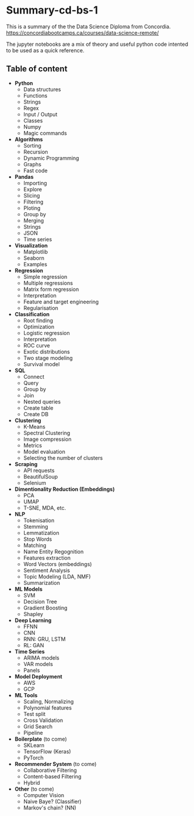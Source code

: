 # Summary-cd-bs-1

This is a summary of the the Data Science Diploma from Concordia.<br>
https://concordiabootcamps.ca/courses/data-science-remote/

The jupyter notebooks are a mix of theory and useful python code intented to be used as a quick reference.

## Table of content

- **Python**
    - Data structures
    - Functions
    - Strings
    - Regex
    - Input / Output
    - Classes
    - Numpy
    - Magic commands
- **Algorithms**
    - Sorting
    - Recursion
    - Dynamic Programming
    - Graphs
    - Fast code
- **Pandas**
    - Importing
    - Explore
    - Slicing
    - Filtering
    - Ploting
    - Group by
    - Merging
    - Strings
    - JSON
    - Time series
- **Visualization**
    - Matplotlib
    - Seaborn
    - Examples
- **Regression**
    - Simple regression
    - Multiple regressions
    - Matrix form regression
    - Interpretation
    - Feature and target engineering
    - Regularisation
- **Classification**
    - Root finding
    - Optimization
    - Logistic regression
    - Interpretation
    - ROC curve
    - Exotic distributions
    - Two stage modeling
    - Survival model
- **SQL**
    - Connect
    - Query
    - Group by
    - Join
    - Nested queries
    - Create table
    - Create DB
- **Clustering**
    - K-Means
    - Spectral Clustering
    - Image compression
    - Metrics
    - Model evaluation
    - Selecting the number of clusters 
- **Scraping**
    - API requests
    - BeautifulSoup
    - Selenium
- **Dimentionality Reduction (Embeddings)**
    - PCA
    - UMAP
    - T-SNE, MDA, etc.
- **NLP**
    - Tokenisation
    - Stemming
    - Lemmatization
    - Stop Words
    - Matching
    - Name Entity Regognition
    - Features extraction
    - Word Vectors (embeddings)
    - Sentiment Analysis
    - Topic Modeling (LDA, NMF)
    - Summarization
- **ML Models**
    - SVM
    - Decision Tree
    - Gradient Boosting
    - Shapley
- **Deep Learning**
    - FFNN
    - CNN
    - RNN: GRU, LSTM 
    - RL: GAN
- **Time Series**
    - ARIMA models
    - VAR models
    - Panels
- **Model Deployment**
    - AWS
    - GCP
- **ML Tools**
    - Scaling, Normalizing
    - Polynomial features
    - Test split
    - Cross Validation
    - Grid Search
    - Pipeline
- **Boilerplate** (to come)
    - SKLearn
    - TensorFlow (Keras)
    - PyTorch 
- **Recommender System** (to come)
    - Collaborative Filtering
    - Content-based Filtering
    - Hybrid
- **Other** (to come)
    - Computer Vision
    - Naive Baye? (Classifier)
    - Markov's chain? (NN)